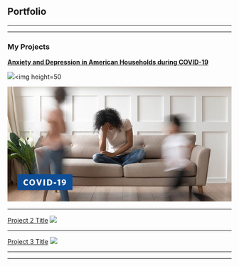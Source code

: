 ## Portfolio

---
---

### My Projects 

[**Anxiety and Depression in American Households during COVID-19**](https://nbviewer.org/github/Benjamin2009/anxiety-depression-covid/blob/main/Anxiety%20and%20Depression%20in%20American%20Households%20during%20COVID-19.ipynb)

<img height=50 src="https://cdn.jsdelivr.net/gh/devicons/devicon/icons/python/python-original.svg"/><img height=50 
          
<img src="https://raw.githubusercontent.com/Benjamin2009/anxiety-depression-covid/main/anxiety-depression-covid-19.jpeg"/>

---
[Project 2 Title]()
<img src="images/dummy_thumbnail.jpg?raw=true"/>

---
[Project 3 Title](http://example.com/)
<img src="images/dummy_thumbnail.jpg?raw=true"/>

---
---
